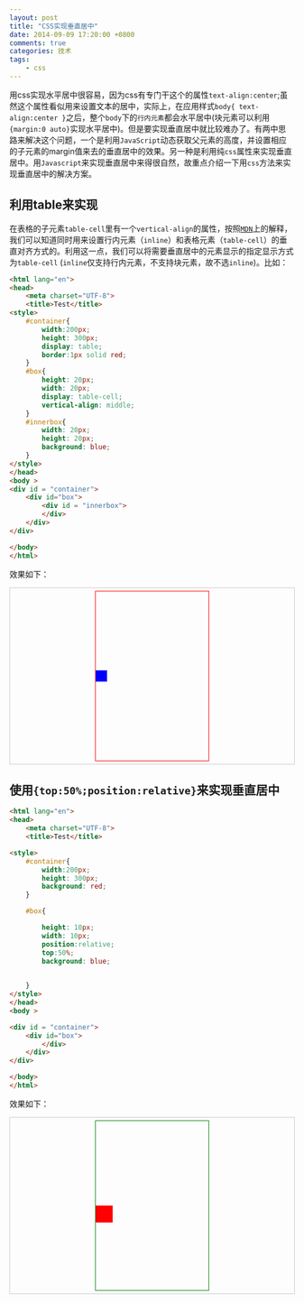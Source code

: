 ```yaml
---
layout: post
title: "CSS实现垂直居中"
date: 2014-09-09 17:20:00 +0800
comments: true
categories: 技术
tags:
	- css
---
```


用css实现水平居中很容易，因为css有专门干这个的属性`text-align:center`;虽然这个属性看似用来设置文本的居中，实际上，在应用样式`body{ text-align:center }`之后，整个`body`下的`行内元素`都会水平居中(块元素可以利用`{margin:0 auto}`实现水平居中)。但是要实现垂直居中就比较难办了。有两中思路来解决这个问题，一个是利用`JavaScript`动态获取父元素的高度，并设置相应的子元素的margin值来去的垂直居中的效果。另一种是利用纯`css`属性来实现垂直居中。用`Javascript`来实现垂直居中来得很自然，故重点介绍一下用`css`方法来实现垂直居中的解决方案。
<!-- more -->
## 利用table来实现

在表格的子元素`table-cell`里有一个`vertical-align`的属性，按照[`MDN`](https://developer.mozilla.org/en-US/docs/Web/CSS/vertical-align)上的解释，我们可以知道同时用来设置行内元素（`inline`）和表格元素（`table-cell`）的垂直对齐方式的。利用这一点，我们可以将需要垂直居中的元素显示的指定显示方式为`table-cell`	(`inline`仅支持行内元素，不支持块元素，故不选`inline`)。比如：
```html
<html lang="en">
<head>
	<meta charset="UTF-8">
	<title>Test</title>
<style>
	#container{
		width:200px;
		height: 300px;
		display: table;
		border:1px solid red;
	}
	#box{
		height: 20px;
		width: 20px;		
		display: table-cell;
		vertical-align: middle;
	}
	#innerbox{
		width: 20px;
		height: 20px;
		background: blue;
	}
</style>
</head>
<body > 
<div id = "container">
	<div id="box">	
		<div id = "innerbox">			
		</div>
	</div>
</div>

</body>
</html>
```
效果如下：

<div style = "width:100% ;border: 1px solid #ccc;margin-top:5px"><div id = "container" style = "width:200px;height: 300px;display: table;border:1px solid red;margin:5px auto">
<div id="box" style = "height:50px;width:50px;display: table-cell;vertical-align: middle;">	
<div  id = "innerbox" style = "width: 20px;height: 20px;background:blue;"></div></div></div></div>

## 使用`{top:50%;position:relative}`来实现垂直居中

```html
<html lang="en">
<head>
	<meta charset="UTF-8">
	<title>Test</title>

<style>
	#container{
		width:200px;
		height: 300px;
		background: red;
	}

	#box{

		height: 10px;
		width: 10px;
		position:relative; 
		top:50%;
		background: blue;
	

	}
</style>
</head>
<body > 

<div id = "container">
	<div id="box">		
		</div>
	</div>
</div>

</body>
</html>
```
效果如下：
<div style = "width:100%;border: 1px solid #ccc;margin-top:5px"> <div id = "container" style = "width:200px; height: 300px; border:1px solid green;margin:5px auto"> <div id="box" style = "height: 30px; width: 30px; position:relative; top:50%; background: red; "> </div> </div> </div>


